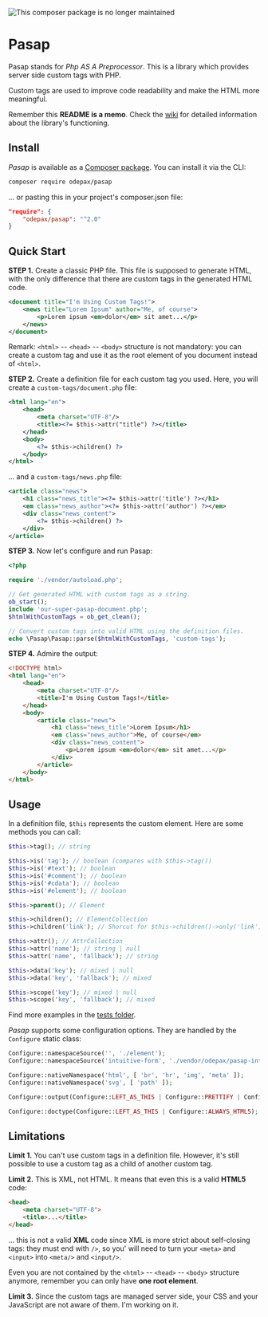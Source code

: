 ![This composer package is no longer maintained](https://drive.google.com/open?id=1B6ufo25gD1bIYXLM_TtFb3vi3HJca4c2)

# Pasap

Pasap stands for _Php AS A Preprocessor_. This is a library which provides
server side custom tags with PHP.

Custom tags are used to improve code readability and make the HTML more
meaningful.

Remember this **README is a memo**. Check the
[wiki](https://github.com/Odepax/pasap/wiki) for detailed information about the
library's functioning.

## Install

_Pasap_ is available as a
[Composer package](https://packagist.org/packages/odepax/pasap). You can install
it via the CLI:

```bash
composer require odepax/pasap
```

... or pasting this in your project's composer.json file:

```json
"require": {
    "odepax/pasap": "^2.0"
}
```

## Quick Start

**STEP 1.**
Create a classic PHP file. This file is supposed to generate HTML, with the only
difference that there are custom tags in the generated HTML code.

```xml
<document title="I'm Using Custom Tags!">
	<news title="Lorem Ipsum" author="Me, of course">
		<p>Lorem ipsum <em>dolor</em> sit amet...</p>
	</news>
</document>
```

Remark: `<html>` -- `<head>` -- `<body>` structure is not mandatory: you can
create a custom tag and use it as the root element of you document instead of
`<html>`.

**STEP 2.**
Create a definition file for each custom tag you used. Here, you will create a
`custom-tags/document.php` file:

```xml
<html lang="en">
	<head>
		<meta charset="UTF-8"/>
		<title><?= $this->attr("title") ?></title>
	</head>
	<body>
		<?= $this->children() ?>
	</body>
</html>
```

... and a `custom-tags/news.php` file:

```xml
<article class="news">
	<h1 class="news_title"><?= $this->attr('title') ?></h1>
	<em class="news_author"><?= $this->attr('author') ?></em>
	<div class="news_content">
		<?= $this->children() ?>
	</div>
</article>
```

**STEP 3.**
Now let's configure and run Pasap:

```php
<?php

require './vendor/autoload.php';

// Get generated HTML with custom tags as a string.
ob_start();
include 'our-super-pasap-document.php';
$htmlWithCustomTags = ob_get_clean();

// Convert custom tags into valid HTML using the definition files.
echo \Pasap\Pasap::parse($htmlWithCustomTags, 'custom-tags');
```

**STEP 4.**
Admire the output:

```html
<!DOCTYPE html>
<html lang="en">
	<head>
		<meta charset="UTF-8"/>
		<title>I'm Using Custom Tags!</title>
	</head>
	<body>
		<article class="news">
			<h1 class="news_title">Lorem Ipsum</h1>
			<em class="news_author">Me, of course</em>
			<div class="news_content">
				<p>Lorem ipsum <em>dolor</em> sit amet...</p>
			</div>
		</article>
	</body>
</html>
```

## Usage

In a definition file, `$this` represents the custom element. Here are some
methods you can call:

```php
$this->tag(); // string

$this->is('tag'); // boolean (compares with $this->tag())
$this->is('#text'); // boolean
$this->is('#comment'); // boolean
$this->is('#cdata'); // boolean
$this->is('#element'); // boolean

$this->parent(); // Element

$this->children(); // ElementCollection
$this->children('link'); // Shorcut for $this->children()->only('link')

$this->attr(); // AttrCollection
$this->attr('name'); // string | null
$this->attr('name', 'fallback'); // string

$this->data('key'); // mixed | null
$this->data('key', 'fallback'); // mixed

$this->scope('key'); // mixed | null
$this->scope('key', 'fallback'); // mixed
```

Find more examples in the
[tests folder](https://github.com/Odepax/pasap/tree/master/test/Parsing/parsed).

_Pasap_ supports some configuration options. They are handled by the `Configure`
static class:

```php
Configure::namespaceSource('', './element');
Configure::namespaceSource('intuitive-form', './vendor/odepax/pasap-intuitive-form/element');

Configure::nativeNamespace('html', [ 'br', 'hr', 'img', 'meta' ]);
Configure::nativeNamespace('svg', [ 'path' ]);

Configure::output(Configure::LEFT_AS_THIS | Configure::PRETTIFY | Configure::MINIFY);

Configure::doctype(Configure::LEFT_AS_THIS | Configure::ALWAYS_HTML5);
```

## Limitations

**Limit 1.**
You can't use custom tags in a definition file.
However, it's still possible to use a custom tag as a child of another custom
tag.

**Limit 2.**
This is XML, not HTML.
It means that even this is a valid **HTML5** code:

```html
<head>
    <meta charset="UTF-8">
    <title>...</title>
</head>
```

... this is not a valid **XML** code since XML is more strict about self-closing
tags: they must end with `/>`, so you' will need to turn your `<meta>` and
`<input>` into `<meta/>` and `<input/>`.

Even you are not contained by the `<html>` -- `<head>` -- `<body>` structure
anymore, remember you can only have **one root element**.

**Limit 3.**
Since the custom tags are managed server side, your CSS and your JavaScript are
not aware of them. I'm working on it.

